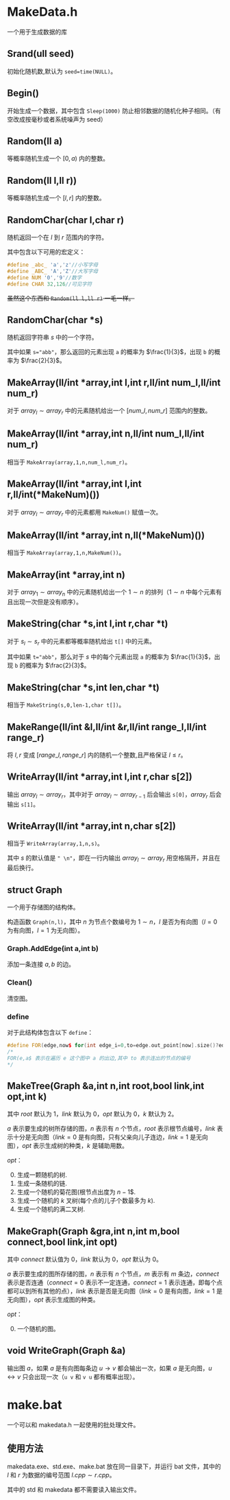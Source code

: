 # MakeData.h

一个用于生成数据的库

## Srand(ull seed)

初始化随机数,默认为 `seed=time(NULL)`。

## Begin()

开始生成一个数据，其中包含 `Sleep(1000)` 防止相邻数据的随机化种子相同。（有空改成按毫秒或者系统噪声为 seed）

## Random(ll a)

等概率随机生成一个 $[0,a)$ 内的整数。

## Random(ll l,ll r))

等概率随机生成一个 $[l,r]$ 内的整数。

## RandomChar(char l,char r)

随机返回一个在 $l$ 到 $r$ 范围内的字符。

其中包含以下可用的宏定义：

```cpp
#define _abc_ 'a','z'//小写字母
#define _ABC_ 'A','Z'//大写字母
#define NUM '0','9'//数字
#define CHAR 32,126//可见字符
```

~~虽然这个东西和 `Random(ll l,ll r)` 一毛一样。~~

## RandomChar(char \*s)

随机返回字符串 $s$ 中的一个字符。

其中如果 `s="abb"`，那么返回的元素出现 `a` 的概率为 $\frac{1}{3}$，出现 `b` 的概率为 $\frac{2}{3}$。

## MakeArray(ll/int \*array,int l,int r,ll/int num_l,ll/int num_r)

对于 $array_l\sim array_r$ 中的元素随机给出一个 $[num\_l,num\_r]$ 范围内的整数。

## MakeArray(ll/int \*array,int n,ll/int num_l,ll/int num_r)

相当于 `MakeArray(array,1,n,num_l,num_r)`。

## MakeArray(ll/int \*array,int l,int r,ll/int(\*MakeNum)())

对于 $array_l\sim array_r$ 中的元素都用 `MakeNum()` 赋值一次。

## MakeArray(ll/int \*array,int n,ll(\*MakeNum)())

相当于 `MakeArray(array,1,n,MakeNum())`。

## MakeArray(int \*array,int n)

对于 $array_1\sim array_n$ 中的元素随机给出一个 $1\sim n$ 的排列（$1\sim n$ 中每个元素有且出现一次但是没有顺序）。

## MakeString(char \*s,int l,int r,char \*t)

对于 $s_l\sim s_r$ 中的元素都等概率随机给出 `t[]` 中的元素。

其中如果 `t="abb"`，那么对于 $s$ 中的每个元素出现 `a` 的概率为 $\frac{1}{3}$，出现 `b` 的概率为 $\frac{2}{3}$。

## MakeString(char \*s,int len,char \*t)

相当于 `MakeString(s,0,len-1,char t[])`。

## MakeRange(ll/int &l,ll/int &r,ll/int range_l,ll/int range_r)

将 $l,r$ 变成 $[range\_l,range\_r]$ 内的随机一个整数,且严格保证 $l\leq r$。

## WriteArray(ll/int \*array,int l,int r,char s[2])

输出 $array_l\sim array_r$，其中对于 $array_l\sim array_{r-1}$ 后会输出 `s[0]`，$array_r$ 后会输出 `s[1]`。

## WriteArray(ll/int \*array,int n,char s[2])

相当于 `WriteArray(array,1,n,s)`。

其中 $s$ 的默认值是 `" \n"`，即在一行内输出 $array_l\sim array_r$ 用空格隔开，并且在最后换行。

## struct Graph

一个用于存储图的结构体。

构造函数 `Graph(n,l)`，其中 $n$ 为节点个数编号为 $1\sim n$，$l$ 是否为有向图（$l=0$ 为有向图，$l=1$ 为无向图）。

### Graph.AddEdge(int a,int b)

添加一条连接 $a,b$ 的边。

### Clean()

清空图。

### define

对于此结构体包含以下 `define`：

```cpp
#define FOR(edge,now$ for(int edge_i=0,to=edge.out_point[now].size()?edge.out_point[now][0]:0;edge_i<edge.out_point[now].size();edge_i++,to=edge.out_point[now][edge_i])
/*
FOR(e,a$ 表示在遍历 e 这个图中 a 的出边,其中 to 表示连出的节点的编号
*/
```
## MakeTree(Graph &a,int n,int root,bool link,int opt,int k)

其中 $root$ 默认为 $1$，$link$ 默认为 $0$，$opt$ 默认为 $0$，$k$ 默认为 $2$。

$a$ 表示要生成的树所存储的图，$n$ 表示有 $n$ 个节点，$root$ 表示根节点编号，$link$ 表示十分是无向图（$link=0$ 是有向图，只有父亲向儿子连边，$link=1$ 是无向图），$opt$ 表示生成树的种类，$k$ 是辅助用数。

$opt$：

0. 生成一颗随机的树.
1. 生成一条随机的链.
2. 生成一个随机的菊花图(根节点出度为 $n-1$$.
3. 生成一个随机的 $k$ 叉树(每个点的儿子个数最多为 $k$).
4. 生成一个随机的满二叉树.

## MakeGraph(Graph &gra,int n,int m,bool connect,bool link,int opt)

其中 $connect$ 默认值为 $0$，$link$ 默认为 $0$，$opt$ 默认为 $0$。

$a$ 表示要生成的图所存储的图，$n$ 表示有 $n$ 个节点，$m$ 表示有 $m$ 条边，$connect$ 表示是否连通（$connect=0$ 表示不一定连通，$connect=1$ 表示连通，即每个点都可以到所有其他的点），$link$ 表示是否是无向图（$link=0$ 是有向图，$link=1$ 是无向图），$opt$ 表示生成图的种类。

$opt$：

0. 一个随机的图。

## void WriteGraph(Graph &a)

输出图 $a$，如果 $a$ 是有向图每条边 $u\to v$ 都会输出一次，如果 $a$ 是无向图，$u\leftrightarrow v$ 只会出现一次（`u v` 和 `v u` 都有概率出现）。


# make.bat

一个可以和 makedata.h 一起使用的批处理文件。

## 使用方法

makedata.exe、std.exe、make.bat 放在同一目录下，并运行 bat 文件，其中的 $l$ 和 $r$ 为数据的编号范围 $l.cpp\sim r.cpp$。

其中的 std 和 makedata 都不需要读入输出文件。
